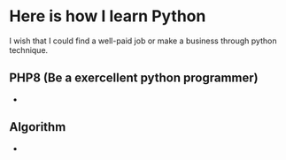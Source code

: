 # Here is how I learn Python
I wish that I could find a well-paid job or make a business through python technique.

## PHP8 (Be a exercellent python programmer)
- 

## Algorithm 
- 




